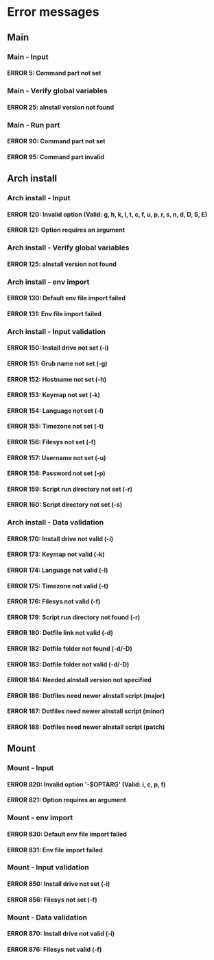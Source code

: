 # Error messages

## Main

### Main - Input

#### ERROR 5: Command part not set

### Main - Verify global variables

#### ERROR 25: aInstall version not found

### Main - Run part

#### ERROR 90: Command part not set

#### ERROR 95: Command part invalid

## Arch install

### Arch install - Input

#### ERROR 120: Invalid option (Valid: g, h, k, l, t, c, f, u, p, r, s, n, d, D, S, E)

#### ERROR 121: Option requires an argument

### Arch install - Verify global variables

#### ERROR 125: aInstall version not found

### Arch install - env import

#### ERROR 130: Default env file import failed

#### ERROR 131: Env file import failed

### Arch install - Input validation

#### ERROR 150: Install drive not set (-i)

#### ERROR 151: Grub name not set (-g)

#### ERROR 152: Hostname not set (-h)

#### ERROR 153: Keymap not set (-k)

#### ERROR 154: Language not set (-l)

#### ERROR 155: Timezone not set (-t)

#### ERROR 156: Filesys not set (-f)

#### ERROR 157: Username not set (-u)

#### ERROR 158: Password not set (-p)

#### ERROR 159: Script run directory not set (-r)

#### ERROR 160: Script directory not set (-s)

### Arch install - Data validation

#### ERROR 170: Install drive not valid (-i)

#### ERROR 173: Keymap not valid (-k)

#### ERROR 174: Language not valid (-l)

#### ERROR 175: Timezone not valid (-t)

#### ERROR 176: Filesys not valid (-f)

#### ERROR 179: Script run directory not found (-r)

#### ERROR 180: Dotfile link not valid (-d)

#### ERROR 182: Dotfile folder not found (-d/-D)

#### ERROR 183: Dotfile folder not valid (-d/-D)

#### ERROR 184: Needed aInstall version not specified

#### ERROR 186: Dotfiles need newer aInstall script (major)

#### ERROR 187: Dotfiles need newer aInstall script (minor)

#### ERROR 188: Dotfiles need newer aInstall script (patch)

## Mount

### Mount - Input

#### ERROR 820: Invalid option '-$OPTARG' (Valid: i, c, p, f)

#### ERROR 821: Option requires an argument

### Mount - env import

#### ERROR 830: Default env file import failed

#### ERROR 831: Env file import failed

### Mount - Input validation

#### ERROR 850: Install drive not set (-i)

#### ERROR 856: Filesys not set (-f)

### Mount - Data validation

#### ERROR 870: Install drive not valid (-i)

#### ERROR 876: Filesys not valid (-f)
